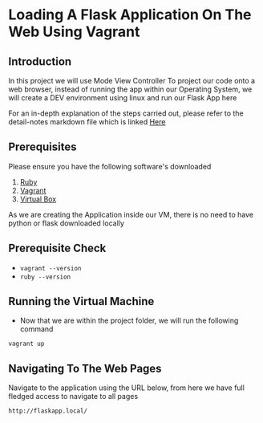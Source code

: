 # Loading A Flask Application On The Web Using Vagrant

## Introduction
In this project we will use Mode View Controller To project our code onto a web browser, instead of running the app
within our Operating System, we will create a DEV environment using linux and run our Flask App here

For an in-depth explanation of the steps carried out, please refer to the detail-notes markdown file which is linked 
[Here](https://github.com/aosborne17/Flask-With-Vagrant/blob/master/DETAILED-NOTES.md
)
## Prerequisites
Please ensure you have the following software's downloaded

1. [Ruby](https://github.com/oneclick/rubyinstaller2/releases/download/RubyInstaller-2.6.6-1/rubyinstaller-devkit-2.6.6-1-x64.exe)
2. [Vagrant](https://releases.hashicorp.com/vagrant/)
3. [Virtual Box](https://www.virtualbox.org/wiki/Downloads)

As we are creating the Application inside our VM, there is no need to have python or flask downloaded locally

## Prerequisite Check
- ```vagrant --version```
- ```ruby --version```


## Running the Virtual Machine

- Now that we are within the project folder, we will run the following command
```commandline
vagrant up
```

## Navigating To The Web Pages
Navigate to the application using the URL below, from here we have full fledged access to navigate to all pages
```commandline
http://flaskapp.local/
```